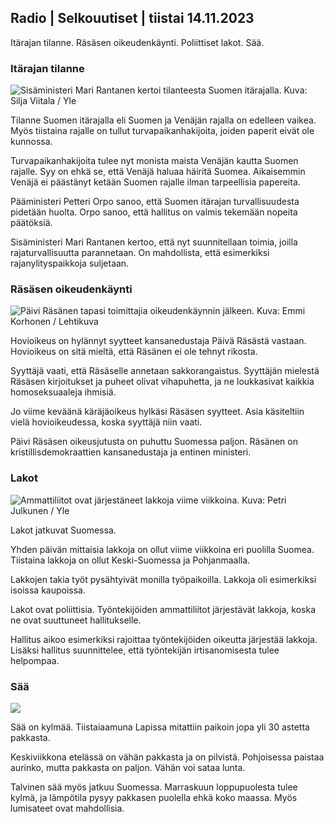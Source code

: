 ## Radio \| Selkouutiset \| tiistai 14.11.2023

Itärajan tilanne. Räsäsen oikeudenkäynti. Poliittiset lakot. Sää.

### Itärajan tilanne

![Sisäministeri Mari Rantanen kertoi tilanteesta Suomen itärajalla. Kuva: Silja Viitala / Yle](https://images.cdn.yle.fi/image/upload/c_crop,h_2035,w_3619,x_0,y_102/ar_1.7777777777777777,c_fill,g_faces,h_675,w_1200/dpr_1.0/q_auto:eco/f_auto/fl_lossy/v1699539222/39-1186974652d2d84065b6)

Tilanne Suomen itärajalla eli Suomen ja Venäjän rajalla on edelleen vaikea. Myös tiistaina rajalle on tullut turvapaikanhakijoita, joiden paperit eivät ole kunnossa.

Turvapaikanhakijoita tulee nyt monista maista Venäjän kautta Suomen rajalle. Syy on ehkä se, että Venäjä haluaa häiritä Suomea. Aikaisemmin Venäjä ei päästänyt ketään Suomen rajalle ilman tarpeellisia papereita.

Pääministeri Petteri Orpo sanoo, että Suomen itärajan turvallisuudesta pidetään huolta. Orpo sanoo, että hallitus on valmis tekemään nopeita päätöksiä.

Sisäministeri Mari Rantanen kertoo, että nyt suunnitellaan toimia, joilla rajaturvallisuutta parannetaan. On mahdollista, että esimerkiksi rajanylityspaikkoja suljetaan.

### Räsäsen oikeudenkäynti

![Päivi Räsänen tapasi toimittajia oikeudenkäynnin jälkeen. Kuva: Emmi Korhonen / Lehtikuva](https://images.cdn.yle.fi/image/upload/c_crop,h_2874,w_5110,x_10,y_131/ar_1.7777777777777777,c_fill,g_faces,h_675,w_1200/dpr_1.0/q_auto:eco/f_auto/fl_lossy/v1699970382/39-1200146655334491cf27)

Hovioikeus on hylännyt syytteet kansanedustaja Päivä Räsästä vastaan. Hovioikeus on sitä mieltä, että Räsänen ei ole tehnyt rikosta.

Syyttäjä vaati, että Räsäselle annetaan sakkorangaistus. Syyttäjän mielestä Räsäsen kirjoitukset ja puheet olivat vihapuhetta, ja ne loukkasivat kaikkia homoseksuaaleja ihmisiä.

Jo viime keväänä käräjäoikeus hylkäsi Räsäsen syytteet. Asia käsiteltiin vielä hovioikeudessa, koska syyttäjä niin vaati.

Päivi Räsäsen oikeusjutusta on puhuttu Suomessa paljon. Räsänen on kristillisdemokraattien kansanedustaja ja entinen ministeri.

### Lakot

![Ammattiliitot ovat järjestäneet lakkoja viime viikkoina. Kuva: Petri Julkunen / Yle ](https://images.cdn.yle.fi/image/upload/c_crop,h_2268,w_4031,x_0,y_79/ar_1.7777777777777777,c_fill,g_faces,h_675,w_1200/dpr_1.0/q_auto:eco/f_auto/fl_lossy/v1699516057/39-1197941654c8e0786a42)

Lakot jatkuvat Suomessa.

Yhden päivän mittaisia lakkoja on ollut viime viikkoina eri puolilla Suomea. Tiistaina lakkoja on ollut Keski-Suomessa ja Pohjanmaalla.

Lakkojen takia työt pysähtyivät monilla työpaikoilla. Lakkoja oli esimerkiksi isoissa kaupoissa.

Lakot ovat poliittisia. Työntekijöiden ammattiliitot järjestävät lakkoja, koska ne ovat suuttuneet hallitukselle.

Hallitus aikoo esimerkiksi rajoittaa työntekijöiden oikeutta järjestää lakkoja. Lisäksi hallitus suunnittelee, että työntekijän irtisanomisesta tulee helpompaa.

### Sää

![](https://images.cdn.yle.fi/image/upload/c_crop,h_1080,w_1919,x_0,y_0/ar_1.7777777777777777,c_fill,g_faces,h_675,w_1200/dpr_1.0/q_auto:eco/f_auto/fl_lossy/v1699978341/39-120060665539c47bcdf6)

Sää on kylmää. Tiistaiaamuna Lapissa mitattiin paikoin jopa yli 30 astetta pakkasta.

Keskiviikkona etelässä on vähän pakkasta ja on pilvistä. Pohjoisessa paistaa aurinko, mutta pakkasta on paljon. Vähän voi sataa lunta.

Talvinen sää myös jatkuu Suomessa. Marraskuun loppupuolesta tulee kylmä, ja lämpötila pysyy pakkasen puolella ehkä koko maassa. Myös lumisateet ovat mahdollisia.
